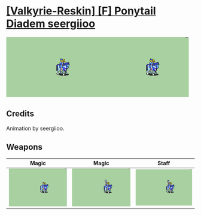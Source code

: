 # [\[Valkyrie-Reskin\] \[F\] Ponytail Diadem seergiioo](./)
 

<img src="./6.%20Magic/Magic_000.png" alt="[Valkyrie-Reskin] [F] Ponytail Diadem seergiioo standing" />

## Credits

Animation by seergiioo.

## Weapons
 

|Magic |Magic |Staff |
|  :---: | :---: | :---: |
| <img alt="Magic animation" src="./6.%20Magic/Magic.gif" /> | <img alt="Magic animation" src="./6.%20Magic%20(Staff)/Magic.gif" /> | <img alt="Staff animation" src="./7.%20Staff/Staff.gif" /> |
